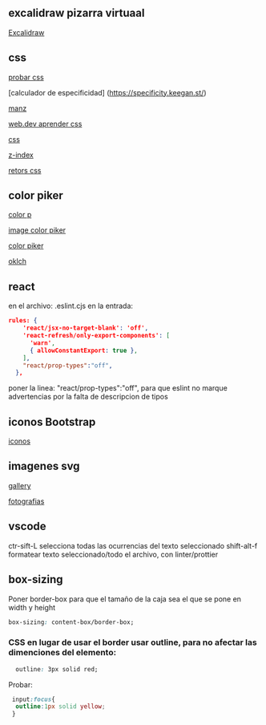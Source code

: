 ## excalidraw pizarra virtuaal

[Excalidraw](https://excalidraw.com/)

## css

[probar css](https://codi.link/%7C%7C)

[calculador de especificidad] (https://specificity.keegan.st/)

[manz](https://lenguajecss.com/)

[web.dev aprender css](https://web.dev/learn/css?hl=es)

[css](https://developer.mozilla.org/es/docs/Web/CSS)

[z-index](https://web.dev/learn/css/z-index?hl=es)

[retors css](https://www.frontendmentor.io/)

## color piker

[color p](https://www.w3schools.com/colors/colors_picker.asp)

[image color piker](https://imagecolorpicker.com/)

[color piker](https://rgbcolorpicker.com/)

[oklch](https://oklch.com/#70,0.1,89,100)

## react
en el archivo: .eslint.cjs
en la entrada:
```json
rules: {
    'react/jsx-no-target-blank': 'off',
    'react-refresh/only-export-components': [
      'warn',
      { allowConstantExport: true },
    ],
    "react/prop-types":"off",
  },
```
poner la linea: "react/prop-types":"off",
para que eslint no marque advertencias por la falta de descripcion de tipos


## iconos Bootstrap

[iconos](https://icons.getbootstrap.com/?q=clos)

## imagenes svg

[gallery](https://pixels.market/)

[fotografias](https://unsplash.com/documentation)

## vscode
ctr-sift-L selecciona todas las ocurrencias del texto seleccionado
shift-alt-f formatear texto seleccionado/todo el archivo, con linter/prottier

## box-sizing

Poner border-box para que el tamaño de la caja sea el que se pone en width y height
```css
box-sizing: content-box/border-box;
```

### CSS en lugar de usar el border usar outline, para no afectar las dimenciones del elemento:

```css
  outline: 3px solid red;
```

Probar:
```css
 input:focus{
  outline:1px solid yellow;
 }
```